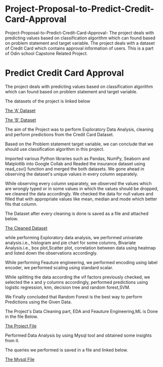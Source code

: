 # Project-Proposal-to-Predict-Credit-Card-Approval
Project-Proposal-to-Predict-Credit-Card-Approval-
The project deals with predicting values based on classification algorithm which can found based on problem statement and target variable. The project deals with a dataset of Credit Card which contains approval information of users. This is a part of Odin school Capstone Related Project.

# Predict Credit Card Approval
The project deals with predicting values based on classification algorithm which can found based on problem statement and target variable.

The datasets of the project is linked below

[The 'A' Dataset](https://github.com/shubh729/Project-Proposal-to-Predict-Credit-Card-Approval/blob/e47b04af57d59aaa405134cfbf0ef3e0e3600213/Credit_card.csv)

[The 'B' Dataset](https://github.com/shubh729/Project-Proposal-to-Predict-Credit-Card-Approval/blob/e47b04af57d59aaa405134cfbf0ef3e0e3600213/Credit_card_label.csv)

The aim of the Project was to perform Exploratory Data Analysis, cleaning and perform predictions from the Credit Card Dataset.

Based on the Problem statement target variable, we can conclude that we should use classification algorithm in this project.

Imported various Python libraries such as Pandas, NumPy, Seaborn and Matplotlib into Google Collab and Readed the insurance dataset using read_csv() function and merged the both datasets. We gone ahead in observing the dataset's unique values in every column separately.

While observing every column separately, we observed the values which are wrongly typed or in some values in which the values should be dropped, we cleaned the data accordingly. We checked the data for null values and filled that with appropriate values like mean, median and mode which better fits that column.

The Dataset after every cleaning is done is saved as a file and attached below.

[The Cleaned Dataset](https://github.com/shubh729/Project-Proposal-to-Predict-Credit-Card-Approval/blob/79e6d0115279d9befc2b57c61915e60cb2c4820e/Cleaned_dataset.csv)

while performing Exploratory data analysis, we performed univariate analysis.i.e., histogram and pie chart for some columns, Bivariate Analysis.i.e., box plot,Scatter plot, correlation between data using heatmap and listed down the observations accordingly.

While performing Feauture engineering, we performed encoding using label encoder, we performed scaling using standard scalar.

While splitting the data according the vif factors previously checked, we selected the x and y columns accordingly, performed predictions using logistic regression, knn, decision tree and random forest,SVM.

We Finally concluded that Random Forest is the best way to perform Predictions using the Given Data.

The Project's Data Cleaning part, EDA and Feauture Engineering,ML is Done in the file Below.

[The Project File](https://github.com/shubh729/Project-Proposal-to-Predict-Credit-Card-Approval/blob/0634e124a068deb78265d98ded5da593e86a456d/Analysing_Credit_Card__Dataset.ipynb)

Performed Data Analysis by using Mysql tool and obtained some insights from it.

The queries we performed is saved in a file and linked below.

[The Mysql File](https://github.com/shubh729/Project-Proposal-to-Predict-Credit-Card-Approval/blob/639660b6d158316984e77cbd64b3babd908eeccc/capstone%20project%20SQL.sql)
